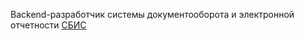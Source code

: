 Backend-разработчик системы документооборота и электронной отчетности [СБИС](https://online.sbis.ru)

